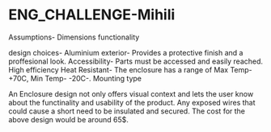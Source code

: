 # ENG_CHALLENGE-Mihili
Assumptions- 
Dimensions
functionality

design choices- 
Aluminium exterior- Provides a protective finish and a proffesional look. 
Accessibility- Parts must be accessed and easily reached. 
High efficiency
Heat Resistant- The enclosure has a range of Max Temp- +70C, Min Temp- -20C-.
Mounting type

An Enclosure design not only offers visual context and lets the user know about the functinality and usability of the product. 
Any exposed wires that could cause a short need to be insulated and secured. 
The cost for the above design would be around 65$. 


